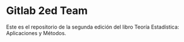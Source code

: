 # Gitlab 2ed Team

Este es el repositorio de la segunda edición del libro Teoría Estadística: Aplicaciones y Métodos.

